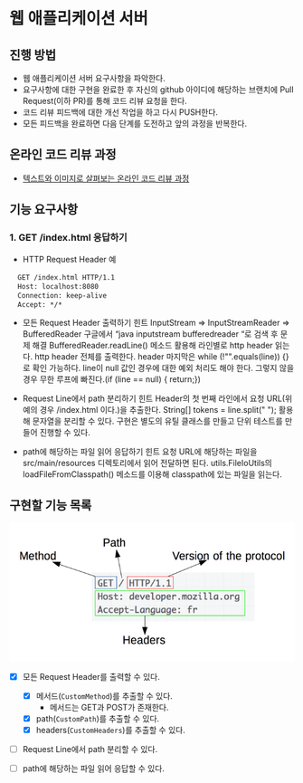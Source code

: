 # 웹 애플리케이션 서버

## 진행 방법

* 웹 애플리케이션 서버 요구사항을 파악한다.
* 요구사항에 대한 구현을 완료한 후 자신의 github 아이디에 해당하는 브랜치에 Pull Request(이하 PR)를 통해 코드 리뷰 요청을 한다.
* 코드 리뷰 피드백에 대한 개선 작업을 하고 다시 PUSH한다.
* 모든 피드백을 완료하면 다음 단계를 도전하고 앞의 과정을 반복한다.

## 온라인 코드 리뷰 과정

* [텍스트와 이미지로 살펴보는 온라인 코드 리뷰 과정](https://github.com/next-step/nextstep-docs/tree/master/codereview)

## 기능 요구사항

### 1. GET /index.html 응답하기

* HTTP Request Header 예

```
  GET /index.html HTTP/1.1
  Host: localhost:8080
  Connection: keep-alive
  Accept: */*
```

* 모든 Request Header 출력하기 힌트
  InputStream => InputStreamReader => BufferedReader
  구글에서 “java inputstream bufferedreader “로 검색 후 문제 해결
  BufferedReader.readLine() 메소드 활용해 라인별로 http header 읽는다.
  http header 전체를 출력한다.
  header 마지막은 while (!"".equals(line)) {} 로 확인 가능하다.
  line이 null 값인 경우에 대한 예외 처리도 해야 한다. 그렇지 않을 경우 무한 루프에 빠진다.(if (line == null) { return;})


* Request Line에서 path 분리하기 힌트
  Header의 첫 번째 라인에서 요청 URL(위 예의 경우 /index.html 이다.)을 추출한다.
  String[] tokens = line.split(" "); 활용해 문자열을 분리할 수 있다.
  구현은 별도의 유틸 클래스를 만들고 단위 테스트를 만들어 진행할 수 있다.


* path에 해당하는 파일 읽어 응답하기 힌트
  요청 URL에 해당하는 파일을 src/main/resources 디렉토리에서 읽어 전달하면 된다.
  utils.FileIoUtils의 loadFileFromClasspath() 메소드를 이용해 classpath에 있는 파일을 읽는다.


## 구현할 기능 목록

![img.png](img.png)

* [x] 모든 Request Header를 출력할 수 있다.
  * [x] 메서드(`CustomMethod`)를 추출할 수 있다.
    * 메서드는 GET과 POST가 존재한다.
  * [x] path(`CustomPath`)를 추출할 수 있다.
  * [x] headers(`CustomHeaders`)를 추출할 수 있다.

* [ ] Request Line에서 path 분리할 수 있다.

* [ ] path에 해당하는 파일 읽어 응답할 수 있다.

